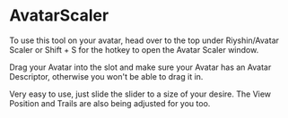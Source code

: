 # AvatarScaler

To use this tool on your avatar, head over to the top under Riyshin/Avatar Scaler or Shift + S for the hotkey to open the Avatar Scaler window.

Drag your Avatar into the slot and make sure your Avatar has an Avatar Descriptor, otherwise you won't be able to drag it in.

Very easy to use, just slide the slider to a size of your desire. The View Position and Trails are also being adjusted for you too.
